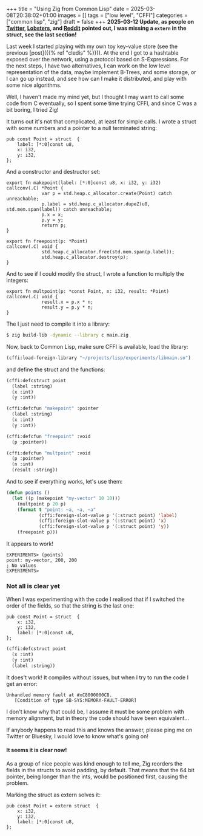 +++
title = "Using Zig from Common Lisp"
date = 2025-03-08T20:38:02+01:00
images = []
tags = ["low level", "CFFI"]
categories = ["common lisp", "zig"]
draft = false
+++
**2025-03-12 Update, as people on [Twitter](https://x.com/AndrewKraevskii/status/1898539402638283131), [Lobsters](https://lobste.rs/s/uaw2fo/using_zig_from_common_lisp), and [Reddit](https://www.reddit.com/r/lisp/comments/1j6qyo9/calling_zig_from_common_lisp/) pointed out, I was missing a `extern` in the struct, see the last section!** 


Last week I started playing with my own toy key-value store (see the
previous [post]({{% ref "cledis" %}})). At the end I got to a
hashtable exposed over the network, using a protocol based on
S-Expressions. For the next steps, I have two alternatives, I can work
on the low level representation of the data, maybe implement B-Trees,
and some storage, or I can go up instead, and see how can I make it
distributed, and play with some nice algorithms.

Well, I haven't made my mind yet, but I thought I may want to call
some code from C eventually, so I spent some time trying CFFI, and
since C was a bit boring, I tried Zig!

It turns out it's not that complicated, at least for simple calls. I
wrote a struct with some numbers and a pointer to a null terminated
string:

```zig
pub const Point = struct  {
    label: [*:0]const u8,
    x: i32,
    y: i32,
};
```

And a constructor and destructor set:

```zig
export fn makepoint(label: [*:0]const u8, x: i32, y: i32)
callconv(.C) *Point {
             var p = std.heap.c_allocator.create(Point) catch unreachable;
             p.label = std.heap.c_allocator.dupeZ(u8, std.mem.span(label)) catch unreachable;
             p.x = x;
             p.y = y;
             return p;
}

export fn freepoint(p: *Point)
callconv(.C) void {
             std.heap.c_allocator.free(std.mem.span(p.label));
             std.heap.c_allocator.destroy(p);
}
```

And to see if I could modify the struct, I wrote a function to
multiply the integers:

```zig
export fn multpoint(p: *const Point, n: i32, result: *Point)
callconv(.C) void {
             result.x = p.x * n;
             result.y = p.y * n;
}
```

The I just need to compile it into a library:
```bash
$ zig build-lib -dynamic --library c main.zig
```

Now, back to Common Lisp, make sure CFFI is available, load the library:

```lisp
(cffi:load-foreign-library "~/projects/lisp/experiments/libmain.so")
```

and define the struct and the functions:

```lisp
(cffi:defcstruct point
  (label :string)
  (x :int)
  (y :int))

(cffi:defcfun "makepoint" :pointer
  (label :string)
  (x :int)
  (y :int))

(cffi:defcfun "freepoint" :void
  (p :pointer))

(cffi:defcfun "multpoint" :void
  (p :pointer)
  (n :int)
  (result :string))
```

And to see if everything works, let's use them:

```lisp
(defun points ()
  (let ((p (makepoint "my-vector" 10 10)))
    (multpoint p 20 p)
    (format t "point: ~a, ~a, ~a"
            (cffi:foreign-slot-value p '(:struct point) 'label)
            (cffi:foreign-slot-value p '(:struct point) 'x)
            (cffi:foreign-slot-value p '(:struct point) 'y))
    (freepoint p)))
```

It appears to work!

```
EXPERIMENTS> (points)
point: my-vector, 200, 200
; No values
EXPERIMENTS> 
```

### Not all is clear yet

When I was experimenting with the code I realised that if I switched
the order of the fields, so that the string is the last one:

```zig
pub const Point = struct  {
    x: i32,
    y: i32,
    label: [*:0]const u8,
};
```

```lisp
(cffi:defcstruct point
  (x :int)
  (y :int)
  (label :string))
```

It does't work! It compiles without issues, but when I try to run the
code I get an error:

```
Unhandled memory fault at #xC8000000C8.
   [Condition of type SB-SYS:MEMORY-FAULT-ERROR]
```

I don't know why that could be, I assume it must be some problem with
memory alignment, but in theory the code should have been equivalent...

If anybody happens to read this and knows the answer, please ping me
on Twitter or Bluesky, I would love to know what's going on!

#### It seems it is clear now!

As a group of nice people was kind enough to tell me, Zig reorders the
fields in the structs to avoid padding, by default. That means that
the 64 bit pointer, being longer than the ints, would be positioned
first, causing the problem.

Marking the struct as extern solves it:

```zig
pub const Point = extern struct  {
    x: i32,
    y: i32,
    label: [*:0]const u8,
};
```

